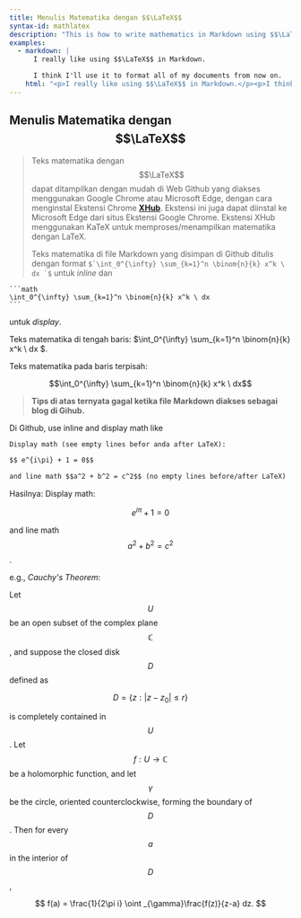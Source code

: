```yaml
---
title: Menulis Matematika dengan $$\LaTeX$$
syntax-id: mathlatex
description: "This is how to write mathematics in Markdown using $$\LaTeX$$ "
examples:
  - markdown: |
      I really like using $$\LaTeX$$ in Markdown.

      I think I'll use it to format all of my documents from now on.
    html: "<p>I really like using $$\LaTeX$$ in Markdown.</p><p>I think I'll use it to format all of my documents from now on.</p>"
---
```


## Menulis Matematika dengan $$\LaTeX$$

>Teks matematika dengan $$\LaTeX$$ dapat ditampilkan dengan mudah di Web Github yang diakses menggunakan Google Chrome atau Microsoft Edge, dengan cara menginstal Ekstensi Chrome [**XHub**](https://github.com/nschloe/xhub). Ekstensi ini juga dapat diinstal ke Microsoft Edge dari situs Ekstensi Google Chrome. Ekstensi XHub menggunakan KaTeX untuk memproses/menampilkan matematika dengan LaTeX. 
>
>Teks matematika di file Markdown yang disimpan di Github ditulis dengan format ```$`\int_0^{\infty} \sum_{k=1}^n \binom{n}{k} x^k \ dx `$``` untuk *inline* dan

````
```math
\int_0^{\infty} \sum_{k=1}^n \binom{n}{k} x^k \ dx 
```
````
untuk *display*.

Teks matematika di tengah baris: $`\int_0^{\infty} \sum_{k=1}^n \binom{n}{k} x^k \ dx `$.

Teks matematika pada baris terpisah:
```math
\int_0^{\infty} \sum_{k=1}^n \binom{n}{k} x^k \ dx
```
> **Tips di atas ternyata gagal ketika file Markdown diakses sebagai blog di Gihub.**


Di Github, use inline and display math like

````markdown
Display math (see empty lines befor anda after LaTeX):

$$ e^{i\pi} + 1 = 0$$

and line math $$a^2 + b^2 = c^2$$ (no empty lines before/after LaTeX)
````
Hasilnya:
Display math:

$$e^{i\pi} + 1 = 0$$

and line math $$a^2 + b^2 = c^2$$.

e.g., _Cauchy's Theorem_:

Let $$U$$ be an open subset of the complex plane $$\mathbb{C}$$, and suppose the closed
disk $$D$$ defined as

$$
D = \bigl\{z:|z-z_{0}|\leq r\bigr\}
$$

is completely contained in $$U$$. Let $$f: U\to\mathbb{C}$$ be a holomorphic function,
and let $$\gamma$$ be the circle, oriented counterclockwise, forming the boundary of
$$D$$. Then for every $$a$$ in the interior of $$D$$,

$$
f(a) = \frac{1}{2\pi i} \oint _{\gamma}\frac{f(z)}{z-a} dz.
$$
